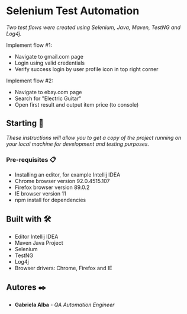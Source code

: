 # Selenium Test Automation

_Two test flows were created using Selenium, Java, Maven, TestNG and Log4j._

Implement flow #1:
- Navigate to gmail.com page
- Login using valid credentials
- Verify success login by user profile icon in top right corner

Implement flow #2:
- Navigate to ebay.com page
- Search for "Electric Guitar"
- Open first result and output item price (to console)

## Starting 🚀

_These instructions will allow you to get a copy of the project running on your local machine for development and testing purposes._

### Pre-requisites 📋

- Installing an editor, for example Intellij IDEA
- Chrome browser version 92.0.4515.107
- Firefox browser version 89.0.2
- IE browser version 11
- npm install for dependencies

## Built with  🛠️

- Editor Intellij IDEA
- Maven Java Project
- Selenium
- TestNG
- Log4j
- Browser drivers: Chrome, Firefox and IE

## Autores ✒️

* **Gabriela Alba** - *QA Automation Engineer*






